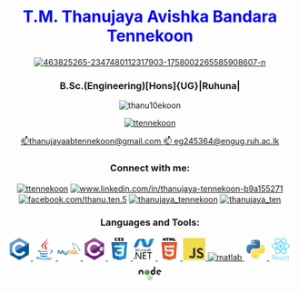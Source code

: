 <h1 align="center" style="color:blue">T.M. Thanujaya Avishka Bandara Tennekoon</h1>
<p align = "center"><a href="https://imgbb.com/"><img align = "center" src="https://i.ibb.co/QdB6VV7/463825265-2347480112317903-1758002265585908607-n.jpg" alt="463825265-2347480112317903-1758002265585908607-n" height = "100px" width = "100px"></a></p>
<h3 align="center">B.Sc.(Engineering)[Hons]{UG}|Ruhuna|</h3>

<p align="center"> <img src="https://komarev.com/ghpvc/?username=thanu10ekoon&label=Profile%20views&color=0e75b6&style=flat" alt="thanu10ekoon" /> </p>

<p align="center"> <a href="https://twitter.com/ttennekoon" target="blank"><img src="https://img.shields.io/twitter/follow/ttennekoon?logo=twitter&style=for-the-badge" alt="ttennekoon" /></a> </p>

<p align = "center">
<a href = "mailto:thanujayaabtennekoon@gmail.com"> 📫thanujayaabtennekoon@gmail.com </a> <a href="mailto:eg245364@engug.ruh.ac.lk">📫 eg245364@engug.ruh.ac.lk</a>
</p>
<h3 align="center">Connect with me:</h3>
<p align="center">
<a href="https://twitter.com/ttennekoon" target="blank"><img align="center" src="https://raw.githubusercontent.com/rahuldkjain/github-profile-readme-generator/master/src/images/icons/Social/twitter.svg" alt="ttennekoon" height="30" width="40" /></a>
<a href="https://www.linkedin.com/in/thanujaya-tennekoon-b9a155271" target="blank"><img align="center" src="https://raw.githubusercontent.com/rahuldkjain/github-profile-readme-generator/master/src/images/icons/Social/linked-in-alt.svg" alt="www.linkedin.com/in/thanujaya-tennekoon-b9a155271" height="30" width="40" /></a>
<a href="https://fb.com/facebook.com/thanu.ten.5" target="blank"><img align="center" src="https://raw.githubusercontent.com/rahuldkjain/github-profile-readme-generator/master/src/images/icons/Social/facebook.svg" alt="facebook.com/thanu.ten.5" height="30" width="40" /></a>
<a href="https://instagram.com/thanujaya_tennekoon" target="blank"><img align="center" src="https://raw.githubusercontent.com/rahuldkjain/github-profile-readme-generator/master/src/images/icons/Social/instagram.svg" alt="thanujaya_tennekoon" height="30" width="40" /></a>
<a href="https://www.hackerrank.com/thanujaya_ten" target="blank"><img align="center" src="https://raw.githubusercontent.com/rahuldkjain/github-profile-readme-generator/master/src/images/icons/Social/hackerrank.svg" alt="thanujaya_ten" height="30" width="40" /></a>
</p>

<h3 align="center">Languages and Tools:</h3>
<p align="center"> 
<a href="https://cs50.harvard.edu/certificates/d0126b33-eb34-4a6d-b909-07b12e59ce73" target="_blank" rel="noreferrer"> 
<img src="https://raw.githubusercontent.com/devicons/devicon/master/icons/c/c-original.svg" alt="c" width="40" height="40"/> </a> 
<a href="https://www.sololearn.com/certificates/CC-KSHV4R7Z" target="_blank" rel="noreferrer"> 
<a href="https://www.sololearn.com/certificates/CC-DRYDJUMJ" target="_blank" rel="noreferrer"> <img src="https://raw.githubusercontent.com/devicons/devicon/master/icons/java/java-original.svg"
<img src="https://raw.githubusercontent.com/devicons/devicon/master/icons/cplusplus/cplusplus-original.svg" alt="cplusplus" width="40" height="40"/> </a> 
<a href="https://www.mygreatlearning.com/certificate/KIWUMZCC" target="_blank" rel="noreferrer"> <img src="https://raw.githubusercontent.com/devicons/devicon/master/icons/mysql/mysql-original-wordmark.svg" alt="mysql" width="40" height="40"/> </a>
<a href="https://www.w3schools.com/cs/" target="_blank" rel="noreferrer"> <img src="https://raw.githubusercontent.com/devicons/devicon/master/icons/csharp/csharp-original.svg" alt="csharp" width="40" height="40"/> </a> <a href="https://www.w3schools.com/css/" target="_blank" rel="noreferrer"> <img src="https://raw.githubusercontent.com/devicons/devicon/master/icons/css3/css3-original-wordmark.svg" alt="css3" width="40" height="40"/> </a> <a href="https://dotnet.microsoft.com/" target="_blank" rel="noreferrer"> <img src="https://raw.githubusercontent.com/devicons/devicon/master/icons/dot-net/dot-net-original-wordmark.svg" alt="dotnet" width="40" height="40"/> </a> <a href="https://www.w3.org/html/" target="_blank" rel="noreferrer"> <img src="https://raw.githubusercontent.com/devicons/devicon/master/icons/html5/html5-original-wordmark.svg" alt="html5" width="40" height="40"/> </a> <a href="https://developer.mozilla.org/en-US/docs/Web/JavaScript" target="_blank" rel="noreferrer"> <img src="https://raw.githubusercontent.com/devicons/devicon/master/icons/javascript/javascript-original.svg" alt="javascript" width="40" height="40"/> </a> <a href="https://matlabacademy.mathworks.com/progress/share/certificate.html?id=a1ede64b-043f-4614-9dfc-0612b3c97a01&" target="" rel="noreferrer"> <img src="https://upload.wikimedia.org/wikipedia/commons/2/21/Matlab_Logo.png" alt="matlab" width="40" height="40"/> </a> 
<a href="https://open.uom.lk/mod/customcert/verify_certificate.php?contextid=4776&code=GP2uvEVwU9&qrcode=1" target="_blank" rel="noreferrer"> <img src="https://raw.githubusercontent.com/devicons/devicon/master/icons/python/python-original.svg" alt="python" width="40" height="40"/> </a>
 <a href="https://thanu10ekoon.github.io/web" target="_blank" rel="noreferrer"> <img src="https://raw.githubusercontent.com/devicons/devicon/master/icons/react/react-original-wordmark.svg" alt="react" width="40" height="40"/> </a>
<a href="https://nodejs.org" target="_blank" rel="noreferrer"> <img src="https://raw.githubusercontent.com/devicons/devicon/master/icons/nodejs/nodejs-original-wordmark.svg" alt="nodejs" width="40" height="40"/> </a> 

</p>

